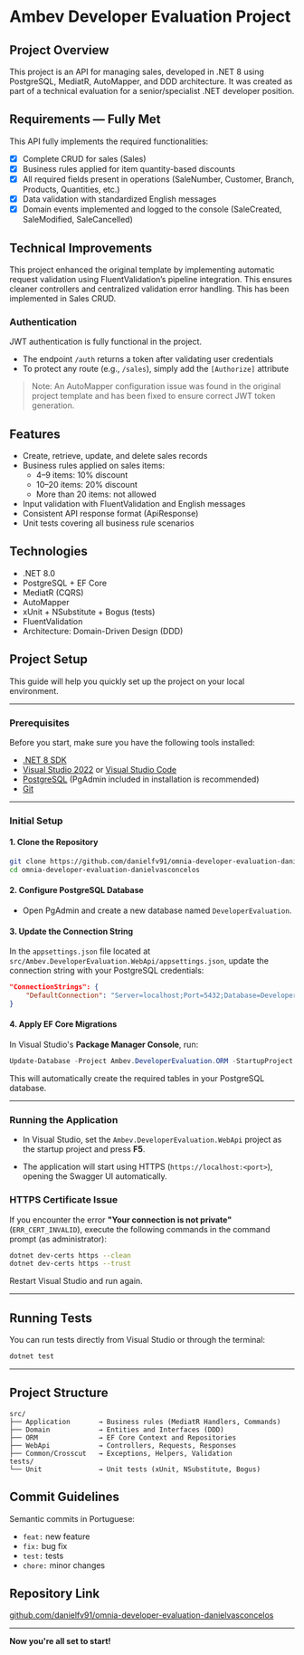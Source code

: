 
# Ambev Developer Evaluation Project

## Project Overview
This project is an API for managing sales, developed in .NET 8 using PostgreSQL, MediatR, AutoMapper, and DDD architecture. It was created as part of a technical evaluation for a senior/specialist .NET developer position.

## Requirements — Fully Met

This API fully implements the required functionalities:

- [x] Complete CRUD for sales (Sales)
- [x] Business rules applied for item quantity-based discounts
- [x] All required fields present in operations (SaleNumber, Customer, Branch, Products, Quantities, etc.)
- [x] Data validation with standardized English messages
- [x] Domain events implemented and logged to the console (SaleCreated, SaleModified, SaleCancelled)

## Technical Improvements

This project enhanced the original template by implementing automatic request validation using FluentValidation’s pipeline integration. This ensures cleaner controllers and centralized validation error handling. This has been implemented in Sales CRUD.

### Authentication

JWT authentication is fully functional in the project.

- The endpoint `/auth` returns a token after validating user credentials
- To protect any route (e.g., `/sales`), simply add the `[Authorize]` attribute

> Note: An AutoMapper configuration issue was found in the original project template and has been fixed to ensure correct JWT token generation.

## Features
- Create, retrieve, update, and delete sales records
- Business rules applied on sales items:
  - 4–9 items: 10% discount
  - 10–20 items: 20% discount
  - More than 20 items: not allowed
- Input validation with FluentValidation and English messages
- Consistent API response format (ApiResponse)
- Unit tests covering all business rule scenarios

## Technologies
- .NET 8.0
- PostgreSQL + EF Core
- MediatR (CQRS)
- AutoMapper
- xUnit + NSubstitute + Bogus (tests)
- FluentValidation
- Architecture: Domain-Driven Design (DDD)

## Project Setup

This guide will help you quickly set up the project on your local environment.

---

### Prerequisites

Before you start, make sure you have the following tools installed:

- [.NET 8 SDK](https://dotnet.microsoft.com/download)
- [Visual Studio 2022](https://visualstudio.microsoft.com/downloads/) or [Visual Studio Code](https://code.visualstudio.com/)
- [PostgreSQL](https://www.postgresql.org/download/) (PgAdmin included in installation is recommended)
- [Git](https://git-scm.com/downloads)

---

### Initial Setup

#### 1. Clone the Repository

```bash
git clone https://github.com/danielfv91/omnia-developer-evaluation-danielvasconcelos.git
cd omnia-developer-evaluation-danielvasconcelos
```

#### 2. Configure PostgreSQL Database

- Open PgAdmin and create a new database named `DeveloperEvaluation`.

#### 3. Update the Connection String

In the `appsettings.json` file located at `src/Ambev.DeveloperEvaluation.WebApi/appsettings.json`, update the connection string with your PostgreSQL credentials:

```json
"ConnectionStrings": {
    "DefaultConnection": "Server=localhost;Port=5432;Database=DeveloperEvaluation;User Id=postgres;Password=your_password;"
}
```

#### 4. Apply EF Core Migrations

In Visual Studio's **Package Manager Console**, run:

```powershell
Update-Database -Project Ambev.DeveloperEvaluation.ORM -StartupProject Ambev.DeveloperEvaluation.WebApi
```

This will automatically create the required tables in your PostgreSQL database.

---

### Running the Application

- In Visual Studio, set the `Ambev.DeveloperEvaluation.WebApi` project as the startup project and press **F5**.

- The application will start using HTTPS (`https://localhost:<port>`), opening the Swagger UI automatically.

### HTTPS Certificate Issue

If you encounter the error **"Your connection is not private"** (`ERR_CERT_INVALID`), execute the following commands in the command prompt (as administrator):

```bash
dotnet dev-certs https --clean
dotnet dev-certs https --trust
```

Restart Visual Studio and run again.

---

## Running Tests

You can run tests directly from Visual Studio or through the terminal:

```bash
dotnet test
```

---

## Project Structure
```
src/
├── Application       → Business rules (MediatR Handlers, Commands)
├── Domain            → Entities and Interfaces (DDD)
├── ORM               → EF Core Context and Repositories
├── WebApi            → Controllers, Requests, Responses
├── Common/Crosscut   → Exceptions, Helpers, Validation
tests/
└── Unit              → Unit tests (xUnit, NSubstitute, Bogus)
```

## Commit Guidelines
Semantic commits in Portuguese:
- `feat:` new feature
- `fix:` bug fix
- `test:` tests
- `chore:` minor changes

## Repository Link
[github.com/danielfv91/omnia-developer-evaluation-danielvasconcelos](https://github.com/danielfv91/omnia-developer-evaluation-danielvasconcelos)

---

**Now you're all set to start!**